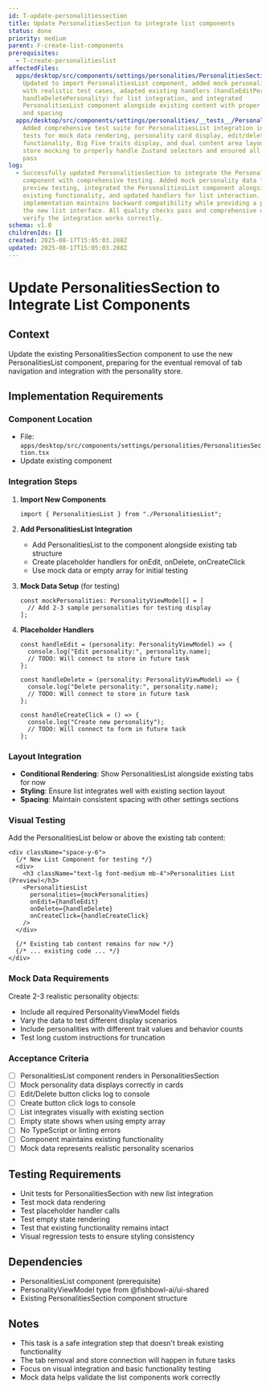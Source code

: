 ```yaml
---
id: T-update-personalitiessection
title: Update PersonalitiesSection to integrate list components
status: done
priority: medium
parent: F-create-list-components
prerequisites:
  - T-create-personalitieslist
affectedFiles:
  apps/desktop/src/components/settings/personalities/PersonalitiesSection.tsx:
    Updated to import PersonalitiesList component, added mock personality data
    with realistic test cases, adapted existing handlers (handleEditPersonality,
    handleDeletePersonality) for list integration, and integrated
    PersonalitiesList component alongside existing content with proper layout
    and spacing
  apps/desktop/src/components/settings/personalities/__tests__/PersonalitiesSection.test.tsx:
    Added comprehensive test suite for PersonalitiesList integration including
    tests for mock data rendering, personality card display, edit/delete button
    functionality, Big Five traits display, and dual content area layout. Fixed
    store mocking to properly handle Zustand selectors and ensured all 23 tests
    pass
log:
  - Successfully updated PersonalitiesSection to integrate the PersonalitiesList
    component with comprehensive testing. Added mock personality data for
    preview testing, integrated the PersonalitiesList component alongside
    existing functionality, and updated handlers for list interaction. The
    implementation maintains backward compatibility while providing a preview of
    the new list interface. All quality checks pass and comprehensive unit tests
    verify the integration works correctly.
schema: v1.0
childrenIds: []
created: 2025-08-17T15:05:03.288Z
updated: 2025-08-17T15:05:03.288Z
---
```


# Update PersonalitiesSection to Integrate List Components

## Context

Update the existing PersonalitiesSection component to use the new PersonalitiesList component, preparing for the eventual removal of tab navigation and integration with the personality store.

## Implementation Requirements

### Component Location

- File: `apps/desktop/src/components/settings/personalities/PersonalitiesSection.tsx`
- Update existing component

### Integration Steps

1. **Import New Components**

   ```tsx
   import { PersonalitiesList } from "./PersonalitiesList";
   ```

2. **Add PersonalitiesList Integration**
   - Add PersonalitiesList to the component alongside existing tab structure
   - Create placeholder handlers for onEdit, onDelete, onCreateClick
   - Use mock data or empty array for initial testing

3. **Mock Data Setup** (for testing)

   ```tsx
   const mockPersonalities: PersonalityViewModel[] = [
     // Add 2-3 sample personalities for testing display
   ];
   ```

4. **Placeholder Handlers**

   ```tsx
   const handleEdit = (personality: PersonalityViewModel) => {
     console.log("Edit personality:", personality.name);
     // TODO: Will connect to store in future task
   };

   const handleDelete = (personality: PersonalityViewModel) => {
     console.log("Delete personality:", personality.name);
     // TODO: Will connect to store in future task
   };

   const handleCreateClick = () => {
     console.log("Create new personality");
     // TODO: Will connect to form in future task
   };
   ```

### Layout Integration

- **Conditional Rendering**: Show PersonalitiesList alongside existing tabs for now
- **Styling**: Ensure list integrates well with existing section layout
- **Spacing**: Maintain consistent spacing with other settings sections

### Visual Testing

Add the PersonalitiesList below or above the existing tab content:

```tsx
<div className="space-y-6">
  {/* New List Component for testing */}
  <div>
    <h3 className="text-lg font-medium mb-4">Personalities List (Preview)</h3>
    <PersonalitiesList
      personalities={mockPersonalities}
      onEdit={handleEdit}
      onDelete={handleDelete}
      onCreateClick={handleCreateClick}
    />
  </div>

  {/* Existing tab content remains for now */}
  {/* ... existing code ... */}
</div>
```

### Mock Data Requirements

Create 2-3 realistic personality objects:

- Include all required PersonalityViewModel fields
- Vary the data to test different display scenarios
- Include personalities with different trait values and behavior counts
- Test long custom instructions for truncation

### Acceptance Criteria

- [ ] PersonalitiesList component renders in PersonalitiesSection
- [ ] Mock personality data displays correctly in cards
- [ ] Edit/Delete button clicks log to console
- [ ] Create button click logs to console
- [ ] List integrates visually with existing section
- [ ] Empty state shows when using empty array
- [ ] No TypeScript or linting errors
- [ ] Component maintains existing functionality
- [ ] Mock data represents realistic personality scenarios

## Testing Requirements

- Unit tests for PersonalitiesSection with new list integration
- Test mock data rendering
- Test placeholder handler calls
- Test empty state rendering
- Test that existing functionality remains intact
- Visual regression tests to ensure styling consistency

## Dependencies

- PersonalitiesList component (prerequisite)
- PersonalityViewModel type from @fishbowl-ai/ui-shared
- Existing PersonalitiesSection component structure

## Notes

- This task is a safe integration step that doesn't break existing functionality
- The tab removal and store connection will happen in future tasks
- Focus on visual integration and basic functionality testing
- Mock data helps validate the list components work correctly
